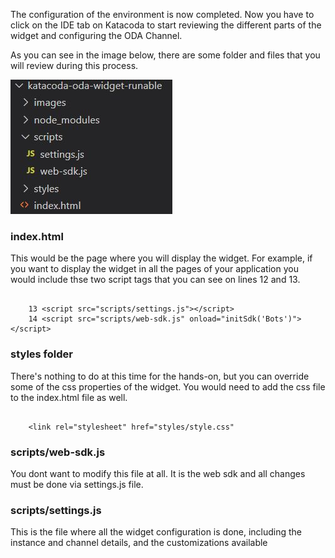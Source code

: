 The configuration of the environment is now completed. Now you have to click on the IDE tab on Katacoda to start reviewing the different parts of the widget and configuring the ODA Channel.

As you can see in the image below, there are some folder and files that you will review during this process.

![Oracle Digital Assistant - widget folder structure](./assets/folder-structure.jpg)

### index.html
This would be the page where you will display the widget. For example, if you want to display the widget in all the pages of your application you would include thse two script tags that you can see on lines 12 and 13.

<pre><code>
	13 &lt;script src="scripts/settings.js">&lt;/script>
	14 &lt;script src="scripts/web-sdk.js" onload="initSdk('Bots')">&lt;/script>
</code></pre>


### styles folder
There's nothing to do at this time for the hands-on, but you can override some of the css properties of the widget. You would need to add the css file to the index.html file as well.

<pre><code>
	&lt;link rel="stylesheet" href="styles/style.css"
</code></pre>


### scripts/web-sdk.js
You dont want to modify this file at all. It is the web sdk and all changes must be done via settings.js file.


### scripts/settings.js
This is the file where all the widget configuration is done, including the instance and channel details, and the customizations available
